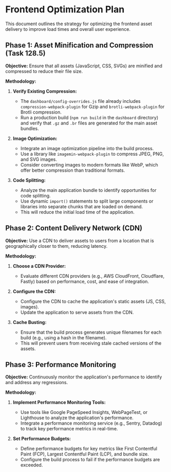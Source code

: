 # Frontend Optimization Plan

This document outlines the strategy for optimizing the frontend asset delivery to improve load times and overall user experience.

## Phase 1: Asset Minification and Compression (Task 128.5)

**Objective:** Ensure that all assets (JavaScript, CSS, SVGs) are minified and compressed to reduce their file size.

**Methodology:**

1.  **Verify Existing Compression:**
    *   The `dashboard/config-overrides.js` file already includes `compression-webpack-plugin` for Gzip and `brotli-webpack-plugin` for Brotli compression.
    *   Run a production build (`npm run build` in the `dashboard` directory) and verify that `.gz` and `.br` files are generated for the main asset bundles.

2.  **Image Optimization:**
    *   Integrate an image optimization pipeline into the build process.
    *   Use a library like `imagemin-webpack-plugin` to compress JPEG, PNG, and SVG images.
    *   Consider converting images to modern formats like WebP, which offer better compression than traditional formats.

3.  **Code Splitting:**
    *   Analyze the main application bundle to identify opportunities for code splitting.
    *   Use dynamic `import()` statements to split large components or libraries into separate chunks that are loaded on demand.
    *   This will reduce the initial load time of the application.

## Phase 2: Content Delivery Network (CDN)

**Objective:** Use a CDN to deliver assets to users from a location that is geographically closer to them, reducing latency.

**Methodology:**

1.  **Choose a CDN Provider:**
    *   Evaluate different CDN providers (e.g., AWS CloudFront, Cloudflare, Fastly) based on performance, cost, and ease of integration.

2.  **Configure the CDN:**
    *   Configure the CDN to cache the application's static assets (JS, CSS, images).
    *   Update the application to serve assets from the CDN.

3.  **Cache Busting:**
    *   Ensure that the build process generates unique filenames for each build (e.g., using a hash in the filename).
    *   This will prevent users from receiving stale cached versions of the assets.

## Phase 3: Performance Monitoring

**Objective:** Continuously monitor the application's performance to identify and address any regressions.

**Methodology:**

1.  **Implement Performance Monitoring Tools:**
    *   Use tools like Google PageSpeed Insights, WebPageTest, or Lighthouse to analyze the application's performance.
    *   Integrate a performance monitoring service (e.g., Sentry, Datadog) to track key performance metrics in real-time.

2.  **Set Performance Budgets:**
    *   Define performance budgets for key metrics like First Contentful Paint (FCP), Largest Contentful Paint (LCP), and bundle size.
    *   Configure the build process to fail if the performance budgets are exceeded.
